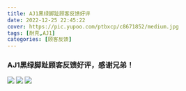 ```yaml
---
title: AJ1黑绿脚趾顾客反馈好评
date: 2022-12-25 22:45:22
cover: https://pic.yupoo.com/ptbxcp/c8671852/medium.jpg
tags: [耐克,AJ1]
categories: [顾客反馈]
---
```


###  AJ1黑绿脚趾顾客反馈好评，感谢兄弟！
![](https://pic.yupoo.com/ptbxcp/eecf3985/81391391.png)
![](https://pic.yupoo.com/ptbxcp/5a55066a/7d9ba824.jpg)
![](https://pic.yupoo.com/ptbxcp/c8671852/ffe34389.jpg)

